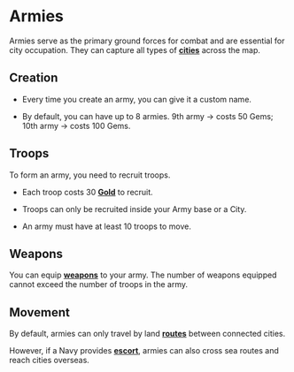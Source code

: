 # Armies

Armies serve as the primary ground forces for combat and are essential for city occupation. They can capture all types of **[cities](../cities/overview.md)** across the map.

## Creation
- Every time you create an army, you can give it a custom name.

- By default, you can have up to 8 armies. 9th army → costs 50 Gems; 10th army → costs 100 Gems.

## Troops
To form an army, you need to recruit troops.

- Each troop costs 30 **[Gold](../economy/gold.md)** to recruit.

- Troops can only be recruited inside your Army base or a City.

- An army must have at least 10 troops to move.

## Weapons
You can equip **[weapons](../weapons/overview.md)** to your army. The number of weapons equipped cannot exceed the number of troops in the army.

## Movement
By default, armies can only travel by land **[routes](../cities/routes.md)** between connected cities.

However, if a Navy provides **[escort](../units/navies.md#escort)**, armies can also cross sea routes and reach cities overseas.
